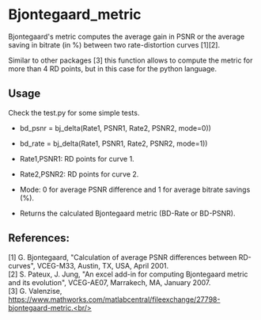 # Bjontegaard_metric
Bjontegaard's metric computes the average gain in PSNR or the average saving in bitrate (in %) 
between two rate-distortion curves [1][2].

Similar to other packages [3] this function allows to compute the metric for more than 4 RD points,
but in this case for the python language.

## Usage
Check the test.py for some simple tests.

* bd_psnr = bj_delta(Rate1, PSNR1, Rate2, PSNR2, mode=0))
* bd_rate = bj_delta(Rate1, PSNR1, Rate2, PSNR2, mode=1))

* Rate1,PSNR1: RD points for curve 1.
* Rate2,PSNR2: RD points for curve 2.
* Mode: 0 for average PSNR difference and 1 for average bitrate savings (%).
* Returns the calculated Bjontegaard metric (BD-Rate or BD-PSNR).

## References:
[1] G. Bjontegaard, "Calculation of average PSNR differences between RD-curves", VCEG-M33, Austin, TX, USA, April 2001. <br/>
[2] S. Pateux, J. Jung, "An excel add-in for computing Bjontegaard metric and its evolution", VCEG-AE07, Marrakech, MA, January 2007. <br/>
[3] G. Valenzise, https://www.mathworks.com/matlabcentral/fileexchange/27798-bjontegaard-metric.<br/>
